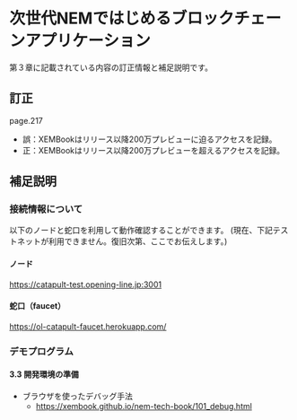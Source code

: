 # 次世代NEMではじめるブロックチェーンアプリケーション
第３章に記載されている内容の訂正情報と補足説明です。

## 訂正
page.217 
- 誤：XEMBookはリリース以降200万プレビューに迫るアクセスを記録。
- 正：XEMBookはリリース以降200万プレビューを超えるアクセスを記録。

## 補足説明

### 接続情報について

以下のノードと蛇口を利用して動作確認することができます。
(現在、下記テストネットが利用できません。復旧次第、ここでお伝えします。)

#### ノード
https://catapult-test.opening-line.jp:3001
#### 蛇口（faucet）
https://ol-catapult-faucet.herokuapp.com/

### デモプログラム
#### 3.3 開発環境の準備

- ブラウザを使ったデバッグ手法
  - https://xembook.github.io/nem-tech-book/101_debug.html
  
